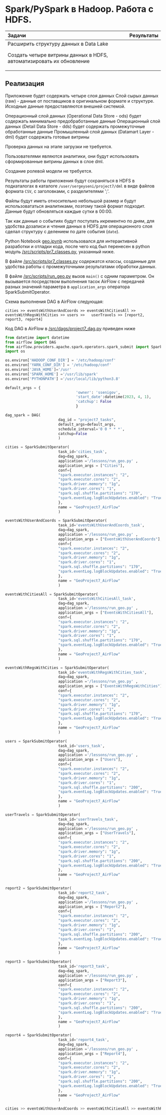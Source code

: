 # Spark/PySpark в Hadoop. Работа с HDFS.  

| Задачи                   | Результаты |
| :-------------------- | :--------------------- |
| Расширить структуру данных в Data Lake <P><P> Создать четыре витрины данных в HDFS, автоматизировать их обновление |  | 

<!-- 
## **Цели проекта**  

- Расширить структуру данных в Data Lake
- Создать четыре витрины данных в HDFS, автоматизировать их обновление

## **Используемые технологии и инструменты**

PySpark  
SQL  
Window Functions  
Hadoop  
HDFS  
Airflow  
Jupyter Notebook  
SparkSubmitOperator  

## **Постановка задачи**

1. Определить по имеющимся координатам события и справочнику городов, в каком городе было совершено каждое событие.

2. Создать витрину с тремя полями:  
`user_id` — идентификатор пользователя.  
`act_city` — актуальный адрес. Город, из которого было отправлено последнее сообщение.  
`home_city` — домашний адрес. Последний город, в котором пользователь был дольше 27 дней.

3. Добавить в витрину атрибуты:  
`travel_count` — количество посещённых городов. Если пользователь побывал в каком-то городе повторно, то это считается за отдельное посещение.  
`travel_array` — список городов в порядке посещения.

4. Добавить в витрину атрибут `local_time` — местное время события. 

-->

## Реализация

Приложение будет содержать четыре слоя данных
Слой сырых данных (raw) - данные от поставщиков в оригинальном формате и структуре.
Исходные данные предоставляются внешней системой.

Операционный слой данных (Operational Data Store - ods) будет содержать минимально предобработанные данные
Операционный слой данных (Detail Data Store - dds) будет содержать промежуточные обработанные данные
Промышленный слой данных (Datamart Layer - dml) будет содержать готовые витрины

Проверка данных на этапе загрузки не требуется.

Пользователями являются аналитики, они будут использовать сформированные витрины данных в слое dml. 

Создание ролевой модели не требуется.

Результаты работы приложения будут сохраняться в HDFS в подкаталогах в каталоге `/user/sergeyseni/project7/dml` в виде файлов формата `CSV`, с заголовками, c разделителями ';'.

Файлы будут иметь относительно небольшой размер и будут использовататься аналитиками, поэтому такой формат подходит.
Данные будут обновляться каждые сутки в 00:00.

Так как данные о событиях будут поступать икрементно по дням, для удобства дозаписи и чтения данных в HDFS для операционного слоя сделал структуру с делением по дате события (`date`). 


Python Notebook [geo.ipynb](src/geo.ipynb) использовался для интерактивной разработки и отладки кода, после чего код был перенесен в python модуль [/src/scripts/pr7_classes.py](src/scripts/pr7_classes.py), указанный ниже.

В файле [/src/scripts/pr7_classes.py](src/scripts/pr7_classes.py) содержатся классы, созданные для удобства работы с промежуточными результатами обработки данных.
  
В файле [/src/scripts/run_geo.py](src/scripts/run_geo.py) вызов `main()` с одним параметром. Он вызывается посредством выполнения тасок AirFlow с передачей разных значений параметра в `application_args` оператора SparkSubmitOperator.

Схема выполнения DAG в AirFlow следующая:

`cities >> eventsWithUserAndCoords >> eventsWithCitiesAll >> eventsWithRegsWithCities >> users >>   userTravels >> [report2, report3, report4]`


Код DAG в AirFlow в [/src/dags/project7_dag.py](src/dags/project7_dag.py) приведен ниже

```python
from datetime import datetime
from airflow import DAG
from airflow.providers.apache.spark.operators.spark_submit import SparkSubmitOperator
import os

os.environ['HADOOP_CONF_DIR'] = '/etc/hadoop/conf'
os.environ['YARN_CONF_DIR'] = '/etc/hadoop/conf'
os.environ['JAVA_HOME']='/usr'
os.environ['SPARK_HOME'] ='/usr/lib/spark'
os.environ['PYTHONPATH'] ='/usr/local/lib/python3.8'

default_args = {
                                'owner': 'ssenigov',
                                'start_date':datetime(2023, 4, 1),
                                'catchup': False
                                }

dag_spark = DAG(
                        dag_id = "project7_tasks",
                        default_args=default_args,
                        schedule_interval='0 0 * * *',
                        catchup=False
                        )

cities = SparkSubmitOperator(
                        task_id='cities_task',
                        dag=dag_spark,
                        application ='/lessons/run_geo.py' ,
                        application_args = ["Cities"],
                        conf={
                        "spark.executor.instances": "2",
                        "spark.executor.cores": "2",
                        "spark.driver.memory": "1g",
                        "spark.driver.cores": "1",
                        "spark.sql.shuffle.partitions": "170",
                        "spark.eventLog.logBlockUpdates.enabled": "True"
                        },
                        name = "GeoProject7_AirFlow"
                        )

eventsWithUserAndCoords = SparkSubmitOperator(
                        task_id='eventsWithUserAndCoords_task',
                        dag=dag_spark,
                        application ='/lessons/run_geo.py' ,
                        application_args = ["EventsWithUserAndCoords"],
                        conf={
                        "spark.executor.instances": "2",
                        "spark.executor.cores": "2",
                        "spark.driver.memory": "1g",
                        "spark.driver.cores": "1",
                        "spark.sql.shuffle.partitions": "170",
                        "spark.eventLog.logBlockUpdates.enabled": "True"
                        },
                        name = "GeoProject7_AirFlow"
                        )

eventsWithCitiesAll = SparkSubmitOperator(
                        task_id='eventsWithCitiesAll_task',
                        dag=dag_spark,
                        application ='/lessons/run_geo.py' ,
                        application_args = ["EventsWithCitiesAll"],
                        conf={
                        "spark.executor.instances": "2",
                        "spark.executor.cores": "2",
                        "spark.driver.memory": "1g",
                        "spark.driver.cores": "1",
                        "spark.sql.shuffle.partitions": "170",
                        "spark.eventLog.logBlockUpdates.enabled": "True"
                        },
                        name = "GeoProject7_AirFlow"
                        )

eventsWithRegsWithCities = SparkSubmitOperator(
                        task_id='eventsWithRegsWithCities_task',
                        dag=dag_spark,
                        application ='/lessons/run_geo.py' ,
                        application_args = ["EventsWithRegsWithCities"],
                        conf={
                        "spark.executor.instances": "2",
                        "spark.executor.cores": "2",
                        "spark.driver.memory": "1g",
                        "spark.driver.cores": "1",
                        "spark.sql.shuffle.partitions": "170",
                        "spark.eventLog.logBlockUpdates.enabled": "True"
                        },
                        name = "GeoProject7_AirFlow"
                        )

users = SparkSubmitOperator(
                        task_id='users_task',
                        dag=dag_spark,
                        application ='/lessons/run_geo.py' ,
                        application_args = ["Users"],
                        conf={
                        "spark.executor.instances": "2",
                        "spark.executor.cores": "2",
                        "spark.driver.memory": "1g",
                        "spark.driver.cores": "1",
                        "spark.sql.shuffle.partitions": "200",
                        "spark.eventLog.logBlockUpdates.enabled": "True"
                        },
                        name = "GeoProject7_AirFlow"
                        )

userTravels = SparkSubmitOperator(
                        task_id='userTravels_task',
                        dag=dag_spark,
                        application ='/lessons/run_geo.py' ,
                        application_args = ["UserTravels"],
                        conf={
                        "spark.executor.instances": "2",
                        "spark.executor.cores": "2",
                        "spark.driver.memory": "1g",
                        "spark.driver.cores": "1",
                        "spark.sql.shuffle.partitions": "200",
                        "spark.eventLog.logBlockUpdates.enabled": "True"
                        },
                        name = "GeoProject7_AirFlow"
                        )

report2 = SparkSubmitOperator(
                        task_id='report2_task',
                        dag=dag_spark,
                        application ='/lessons/run_geo.py' ,
                        application_args = ["Report2"],
                        conf={
                        "spark.executor.instances": "2",
                        "spark.executor.cores": "2",
                        "spark.driver.memory": "1g",
                        "spark.driver.cores": "1",
                        "spark.sql.shuffle.partitions": "200",
                        "spark.eventLog.logBlockUpdates.enabled": "True"
                        },
                        name = "GeoProject7_AirFlow"
                        )

report3 = SparkSubmitOperator(
                        task_id='report3_task',
                        dag=dag_spark,
                        application ='/lessons/run_geo.py' ,
                        application_args = ["Report3"],
                        conf={
                        "spark.executor.instances": "2",
                        "spark.executor.cores": "2",
                        "spark.driver.memory": "1g",
                        "spark.driver.cores": "1",
                        "spark.sql.shuffle.partitions": "200",
                        "spark.eventLog.logBlockUpdates.enabled": "True"
                        },
                        name = "GeoProject7_AirFlow"
                        )

report4 = SparkSubmitOperator(
                        task_id='report4_task',
                        dag=dag_spark,
                        application ='/lessons/run_geo.py' ,
                        application_args = ["Report4"],
                        conf={
                        "spark.executor.instances": "2",
                        "spark.executor.cores": "2",
                        "spark.driver.memory": "1g",
                        "spark.driver.cores": "1",
                        "spark.sql.shuffle.partitions": "200",
                        "spark.eventLog.logBlockUpdates.enabled": "True"
                        },
                        name = "GeoProject7_AirFlow"
                        )

cities >> eventsWithUserAndCoords >> eventsWithCitiesAll >> eventsWithRegsWithCities >> users >> userTravels >> [report2, report3, report4]
```

